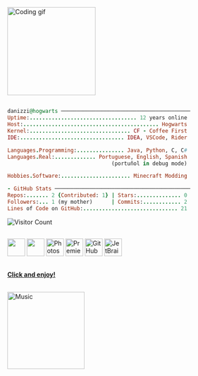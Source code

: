 

<p>
  <img src="https://github.com/user-attachments/assets/74b164f1-5ae0-4913-a7ad-553b359441b2" width="200" alt="Coding gif">

## 

```ruby
danizzi@hogwarts ─────────────────────────────────────────
Uptime:.................................. 12 years online
Host:........................................... Hogwarts
Kernel:................................ CF - Coffee First
IDE:................................. IDEA, VSCode, Rider

Languages.Programming:............... Java, Python, C, C# 
Languages.Real:............. Portuguese, English, Spanish
                                 (portuñol in debug mode)

Hobbies.Software:...................... Minecraft Modding

- GitHub Stats ───────────────────────────────────────────
Repos:....... 2 {Contributed: 1} | Stars:.............. 0
Followers:... 1 (my mother)      | Commits:............ 2                   
Lines of Code on GitHub:.............................. 21
```
![Visitor Count](https://profile-counter.glitch.me/danizzi/count.svg)

## 

<p>
  <img src="https://cdn.jsdelivr.net/gh/devicons/devicon/icons/git/git-original.svg" width="40" height="40"/>
  <img src="https://cdn.jsdelivr.net/gh/devicons/devicon/icons/vscode/vscode-original.svg" width="40" height="40"/>
  <img src="https://cdn.jsdelivr.net/gh/devicons/devicon/icons/photoshop/photoshop-plain.svg" width="40" height="40" alt="Photoshop"/>
  <img src="https://cdn.jsdelivr.net/gh/devicons/devicon/icons/premierepro/premierepro-original.svg" width="40" height="40" alt="Premiere Pro"/>
  <img src="https://cdn.jsdelivr.net/gh/devicons/devicon/icons/github/github-original.svg" width="40" height="40" alt="GitHub"/>
  <img src="https://cdn.jsdelivr.net/gh/devicons/devicon/icons/jetbrains/jetbrains-original.svg" width="40" height="40" alt="JetBrains IDEs"/>

## 

<p>
<a href="https://open.spotify.com/playlist/0yyQzAEVglyYicaDFaTzUZ?si=05f9ec4c37334d78">
<strong>Click and enjoy!</strong>
<br />
<br />
<p>
<img height="175" alt="Music" src="https://github.com/user-attachments/assets/62eb671c-704a-44f7-8524-1262699b550e"> 
</a>
</p>
</p>
